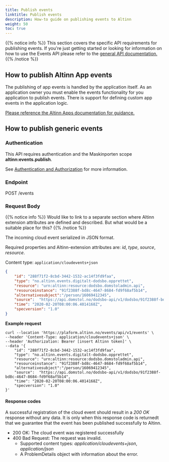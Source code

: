 ```yaml
---
title: Publish events
linktitle: Publish events
description: How-to guide on publishing events to Altinn
weight: 50
toc: true
---
```



{{% notice info %}}
This section covers the specific API requirements for publishing events. 
If you're just getting started or looking for information on how to use the Events API please refer to the 
[general API documentation.](../../../api/)
{{% /notice %}}

## How to publish Altinn App events

The publishing of app events is handled by the application itself. 
As an application owner you must enable the events functionality for you application to publish events.
There is support for defining custom app events in the application logic.

[Please reference the Altinn Apps documentation for guidance.](../../../../app/development/configuration/events/)


## How to publish generic events

### Authentication 
This API requires authentication and the Maskinporten scope __altinn:events.publish__.

See [Authentication and Authorization](../../../api/#authentication--authorization) for more information.


### Endpoint 

POST /events


### Request Body
{{% notice info %}}
Would like to link to a separate section where Altinn extension attributes are defined and described.
But what would be a suitable place for this? 
{{% /notice %}}

The incoming cloud event serialized in JSON format.

Required properties and Altinn-extension attributes are: _id_, _type_, _source_, _resource_.

Content type: `application/cloudevents+json`

```json
{
    "id": "288f71f2-8cbd-3442-1532-ac14f3fd9faa",
    "type": "no.altinn.events.digitalt-dodsbo.opprettet", 
    "resource": "urn:altinn:resource:dodsbo.domstoladmin.api",
    "resourceinstance": "91f2388f-bd8c-4647-8684-fd9f68af5b14", 
    "alternativesubject":"/person/16069412345",
    "source":  "https://api.domstol.no/dodsbo-api/v1/dodsbo/91f2388f-bd8c-4647-8684-fd9f68af5b14",
    "time": "2020-02-20T08:00:06.4014168Z",
    "specversion": "1.0"
}
```

__Example request__
```
curl --location 'https://plaform.altinn.no/events/api/v1/events' \
--header 'Content-Type: application/cloudevents+json' \
--header 'Authorization: Bearer [insert Altinn token]' \
--data '{
    "id": "288f71f2-8cbd-3442-1532-ac14f3fd9faa",
    "type": "no.altinn.events.digitalt-dodsbo.opprettet", 
    "resource": "urn:altinn:resource:dodsbo.domstoladmin.api",
    "resourceinstance": "91f2388f-bd8c-4647-8684-fd9f68af5b14", 
    "alternativesubject":"/person/16069412345",
    "source":  "https://api.domstol.no/dodsbo-api/v1/dodsbo/91f2388f-bd8c-4647-8684-fd9f68af5b14",
    "time": "2020-02-20T08:00:06.4014168Z",
    "specversion": "1.0"
}'
```


#### Response codes

A successful registration of the cloud event should result in a _200 OK_ response without any data.
It is only when this response code is returnedt that we guarantee that the event has been published successfully to Altinn.

- 200 OK: The cloud event was registered successfully  
- 400 Bad Request: The request was invalid.
  - Supported content types: _application/cloudevents+json_, _application/json_
  - A ProblemDetails object with information about the error.

